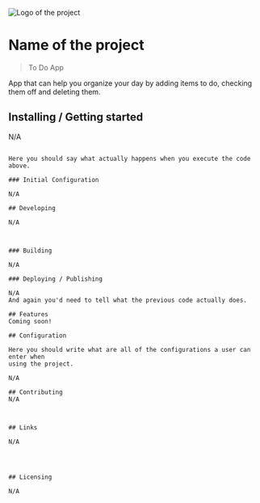 ![Logo of the project](https://raw.githubusercontent.com/jehna/readme-best-practices/master/sample-logo.png)

# Name of the project
> To Do App

App that can help you organize your day by adding items to do, checking them off and deleting them.

## Installing / Getting started

N/A
```

Here you should say what actually happens when you execute the code above.

### Initial Configuration

N/A

## Developing

N/A



### Building

N/A

### Deploying / Publishing

N/A
And again you'd need to tell what the previous code actually does.

## Features
Coming soon!

## Configuration

Here you should write what are all of the configurations a user can enter when
using the project.

N/A

## Contributing
N/A



## Links

N/A




## Licensing

N/A

